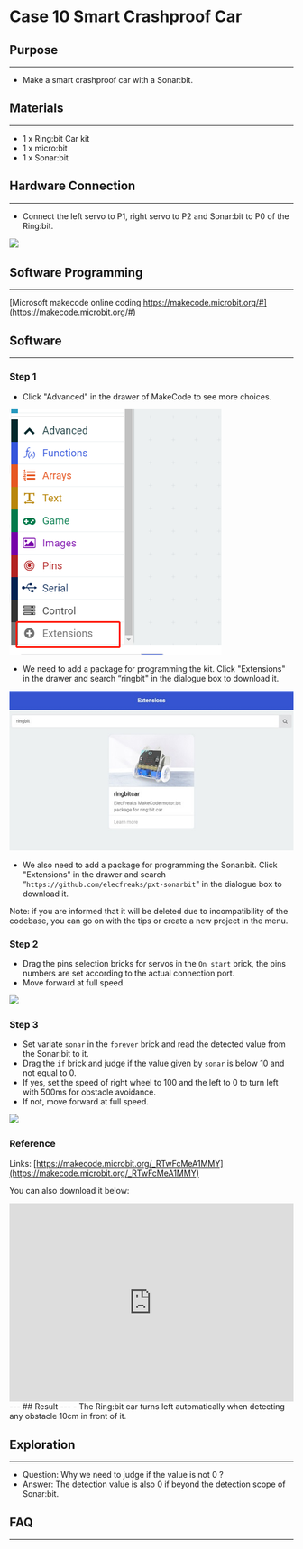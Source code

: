 # Case 10 Smart Crashproof Car

## Purpose
---
- Make a smart crashproof car with a Sonar:bit. 

## Materials
---
- 1 x Ring:bit Car kit
- 1 x micro:bit 
- 1 x Sonar:bit


## Hardware Connection
---
- Connect the left servo to P1, right servo to P2 and Sonar:bit to P0 of the Ring:bit.

![](https://raw.githubusercontent.com/elecfreaks/learn-cn/master/microbitKit/ring_bit_v2/images/case_10_01.png)

## Software Programming
---
[Microsoft makecode online coding https://makecode.microbit.org/#](https://makecode.microbit.org/#)

## Software
---
### Step 1
- Click "Advanced" in the drawer of MakeCode to see more choices.

![](./images/2qCyzQ7.png)

- We need to add a package for programming the kit. Click "Extensions" in the drawer and search “ringbit" in the dialogue box to download it. 

![](./images/1Wq2Mov.jpg)

- We also need to add a package for programming the Sonar:bit. Click "Extensions" in the drawer and search “`https://github.com/elecfreaks/pxt-sonarbit`" in the dialogue box to download it. 

Note: if you are informed that it will be deleted due to incompatibility of the codebase, you can go on with the tips or create a new project in the menu.

### Step 2

- Drag the pins selection bricks for servos in the `On start` brick, the pins numbers are set according to the actual connection port.
- Move forward at full speed.

![](https://raw.githubusercontent.com/elecfreaks/learn-cn/master/microbitKit/ring_bit_v2/images/case_10_02.png)

### Step 3

- Set variate `sonar` in the `forever` brick and read the detected value from the Sonar:bit to it. 
- Drag the `if` brick and judge if the value given by `sonar` is below 10 and not equal to 0. 
- If yes, set the speed of right wheel to 100 and the left to 0 to turn left with 500ms for obstacle avoidance. 
- If not, move forward at full speed.

![](https://raw.githubusercontent.com/elecfreaks/learn-cn/master/microbitKit/ring_bit_v2/images/case_10_03.png)

### Reference

Links: [https://makecode.microbit.org/_RTwFcMeA1MMY](https://makecode.microbit.org/_RTwFcMeA1MMY)

You can also download it below: 

<div style="position:relative;height:0;padding-bottom:70%;overflow:hidden;"><iframe style="position:absolute;top:0;left:0;width:100%;height:100%;" src="https://makecode.microbit.org/#pub:_RTwFcMeA1MMY" frameborder="0" sandbox="allow-popups allow-forms allow-scripts allow-same-origin"></iframe></div>  
---
## Result 
---
- The Ring:bit car turns left automatically when detecting any obstacle 10cm in front of it.

## Exploration
---
- Question: Why we need to judge if the value is not 0 ?
- Answer: The detection value is also 0 if beyond the detection scope of Sonar:bit. 

## FAQ
---
